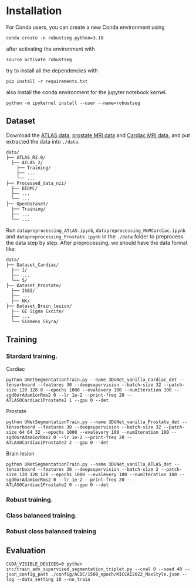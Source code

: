 # Installation

For Conda users, you can create a new Conda environment using

```
conda create -n robustseg python=3.10
```

after activating the environment with 
```
source activate robustseg
```
try to install all the dependencies with

```
pip install -r requirements.txt
```
also install the conda environment for the jupyter notebook kernel.

```
python -m ipykernel install --user --name=robustseg
```

## Dataset

Download the [ATLAS data](https://fcon_1000.projects.nitrc.org/indi/retro/atlas.html), [prostate MRI data](https://liuquande.github.io/SAML/) and [Cardiac MRI data](https://www.ub.edu/mnms/), and put extracted the data into `./data`.

```
data/
├── ATLAS_R2.0/
  ├── ATLAS_2/
    ├── Training/
    ├── ...
    └── ...
├── Processed_data_nii/
  ├── BIDMC/
  ├── ...
  └── ...
├── OpenDataset/
  ├── Training/
  ├── ...
  └── ...
```

Run `datapreprocessing_ATLAS.ipynb`, `datapreprocessing_MnMCardiac.ipynb` and `datapreprocessing_Prostate.ipynb` in the `./data` folder to preprocess the data step by step. After preprocessing, we should have the data format like:

```
data/
├── Dataset_Cardiac/
  ├── 1/
  ├── ...
  └── 5/
├── Dataset_Prostate/
  ├── ISBI/
  ├── ...
  ├── HK/
├── Dataset_Brain_lesion/
  ├── GE Signa Excite/
  ├── ...
  └── Siemens Skyra/
```

## Training

### Stardard training.

Cardiac
```
python UNetSegmentationTrain.py --name 3DUNet_vanilla_Cardiac_det --tensorboard --features 30 --deepsupervision --batch-size 32 --patch-size 128 128 8 --epochs 1000 --evalevery 100 --numIteration 100 --sgd0orAdam1orRms2 0 --lr 1e-2 --print-freq 20 --ATLAS0Cardiac1Prostate2 1 --gpu 0 --det
```

Prostate
```
python UNetSegmentationTrain.py --name 3DUNet_vanilla_Prostate_det --tensorboard --features 30 --deepsupervision --batch-size 32 --patch-size 64 64 32 --epochs 1000 --evalevery 100 --numIteration 100 --sgd0orAdam1orRms2 0 --lr 1e-2 --print-freq 20 --ATLAS0Cardiac1Prostate2 2 --gpu 0 --det
```

Brain lesion

```
python UNetSegmentationTrain.py --name 3DUNet_vanilla_ATLAS_det --tensorboard --features 30 --deepsupervision --batch-size 2 --patch-size 128 128 128 --epochs 1000 --evalevery 100 --numIteration 100 --sgd0orAdam1orRms2 0 --lr 1e-2 --print-freq 20 --ATLAS0Cardiac1Prostate2 0 --gpu 0 --det
```

### Robust training.

### Class balanced training.

### Robust class balanced training

## Evaluation

```
CUDA_VISIBLE_DEVICES=0 python src/train_adv_supervised_segmentation_triplet.py --cval 0 --seed 40 --json_config_path ./config/ACDC/1500_epoch/MICCAI2022_MaxStyle.json --log --data_setting 10 --no_train
```